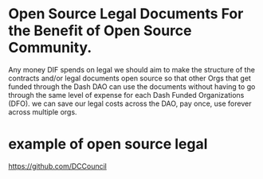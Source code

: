 
# Open Source Legal Documents For the Benefit of Open Source Community.

Any money DIF spends on legal we should aim to make the structure of the contracts and/or legal documents open source so 
that other Orgs that get funded through the Dash DAO can use the documents without having to go through the same level of 
expense for each Dash Funded Organizations (DFO).  we can save our legal costs across the DAO, pay once, use forever 
across multiple orgs.  



# example of open source legal


https://github.com/DCCouncil
